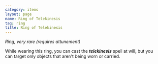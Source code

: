 ```yaml
---
category: items
layout: page
name: Ring of Telekinesis 
tag: ring
title: Ring of Telekinesis 
---
```


_Ring, very rare (requires attunement)_ 

While wearing this ring, you can cast the **_telekinesis_** spell at will, but you can target only objects that aren't being worn or carried. 
